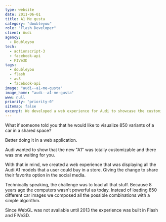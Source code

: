 ```yaml
---
type: website
date: 2011-06-01
title: A1 Me gusta
category: "doubleyou"
role: "Flash Developer"
client: Audi
agency:
  - Doubleyou
tech:
  - actionscript-3
  - facebook-api
  - FIVe3D
tags:
  - doubleyou
  - flash
  - as3
  - facebook-api
image: "audi--a1-me-gusta"
image_home: "audi--a1-me-gusta"
www: null
priority: "priority-0"
sitemap: false
excerpt: We developed a web experience for Audi to showcase the customizable options of the A1 model. Users could visualize 850 car variants in a shared space, with the ability to share their favorites on social media. Due to limited computing power at the time, we used a simple algorithm to generate combinations instead of loading individual car images. The experience was built using Flash and FIVe3D since WebGL was not yet available until 2013.
---
```


What if someone told you that he would like to visualize 850 variants of a car in a shared space?

Better doing it in a web application.

Audi wanted to show that the new "A1" was totally customizable and there was one waiting for you.

With that in mind, we created a web experience that was displaying all the Audi A1 models that a user could buy in a store. Giving the change to share their favorite option in the social media.

Technically speaking, the challenge was to load all that stuff. Because 8 years ago the computers wasn't powerful as today. Instead of loading 850 different car images we composed all the possible combinations with a simple algorithm.

Since WebGL was not available until 2013 the experience was built in Flash and FIVe3D.

